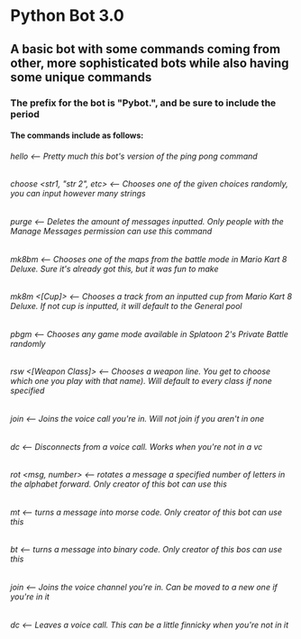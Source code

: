 # Python Bot 3.0

## A basic bot with some commands coming from other, more sophisticated bots while also having some unique commands

### The prefix for the bot is "Pybot.", and be sure to include the period

#### The commands include as follows:
###### hello                       <-- Pretty much this bot's version of the ping pong command
###### choose <str1, "str 2", etc> <-- Chooses one of the given choices randomly, you can input however many strings
###### purge <int />               <-- Deletes the amount of messages inputted. Only people with the Manage Messages permission can use this command
###### mk8bm                       <-- Chooses one of the maps from the battle mode in Mario Kart 8 Deluxe. Sure it's already got this, but it was fun to make
###### mk8m <[Cup]>                <-- Chooses a track from an inputted cup from Mario Kart 8 Deluxe. If not cup is inputted, it will default to the General pool
###### pbgm                        <-- Chooses any game mode available in Splatoon 2's Private Battle randomly
###### rsw <[Weapon Class]>        <-- Chooses a weapon line. You get to choose which one you play with that name). Will default to every class if none specified
###### join                        <-- Joins the voice call you're in. Will not join if you aren't in one
###### dc                          <-- Disconnects from a voice call. Works when you're not in a vc
###### rot <msg, number>           <-- rotates a message a specified number of letters in the alphabet forward. Only creator of this bot can use this
###### mt <msg>                    <-- turns a message into morse code. Only creator of this bot can use this
###### bt <msg>                    <-- turns a message into binary code. Only creator of this bos can use this
###### join                        <-- Joins the voice channel you're in. Can be moved to a new one if you're in it
###### dc                          <-- Leaves a voice call. This can be a little finnicky when you're not in it